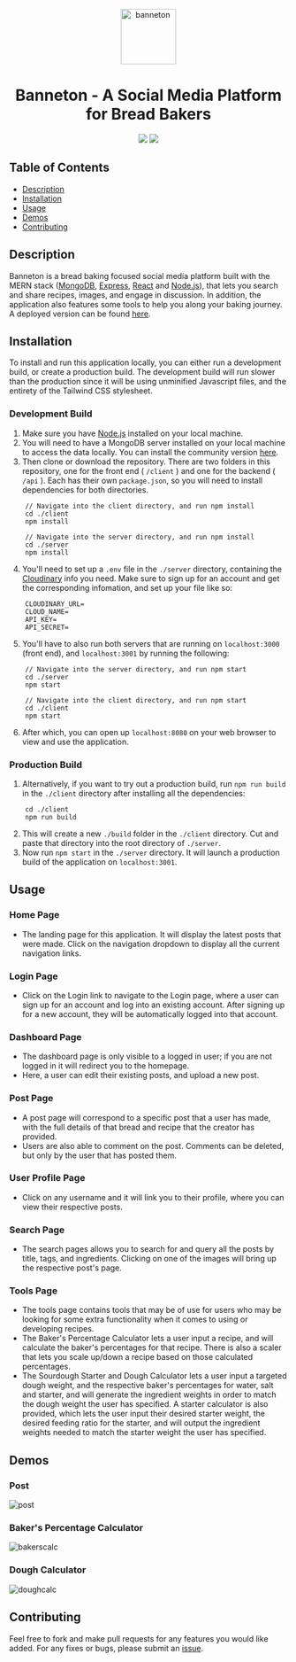 <p align="center">
    <img src="./client/public/banneton.svg" width=100 height=100 alt="banneton" />
</p>

<h1 align="center"> Banneton - A Social Media Platform for Bread Bakers</h1>
<p align="center">
    <img src="https://img.shields.io/github/languages/top/inknsharps/banneton" />
    <img src="https://img.shields.io/github/license/inknsharps/banneton" />
</p>

## Table of Contents
* [Description](#description)  
* [Installation](#installation)  
* [Usage](#usage)  
* [Demos](#demos)
* [Contributing](#contributing) 

## Description

Banneton is a bread baking focused social media platform built with the MERN stack ([MongoDB](https://www.mongodb.com/), [Express](http://expressjs.com/), [React](https://reactjs.org/) and [Node.js](https://nodejs.dev/)), that lets you search and share recipes, images, and engage in discussion. In addition, the application also features some tools to help you along your baking journey. A deployed version can be found [here](https://banneton.herokuapp.com/).

## Installation

To install and run this application locally, you can either run a development build, or create a production build. The development build will run slower than the production since it will be using unminified Javascript files, and the entirety of the Tailwind CSS stylesheet.

### Development Build

1. Make sure you have [Node.js](https://nodejs.dev/) installed on your local machine.
2. You will need to have a MongoDB server installed on your local machine to access the data locally. You can install the community version [here](https://www.mongodb.com/try/download/community).
3. Then clone or download the repository. There are two folders in this repository, one for the front end ( `/client` ) and one for the backend ( `/api` ). Each has their own `package.json`, so you will need to install dependencies for both directories.
```
    // Navigate into the client directory, and run npm install
    cd ./client
    npm install

    // Navigate into the server directory, and run npm install
    cd ./server
    npm install
```
4. You'll need to set up a `.env` file in the `./server` directory, containing the [Cloudinary](https://cloudinary.com/) info you need. Make sure to sign up for an account and get the corresponding infomation, and set up your file like so:
```
    CLOUDINARY_URL=
    CLOUD_NAME=
    API_KEY=
    API_SECRET=
```
5. You'll have to also run both servers that are running on `localhost:3000` (front end), and `localhost:3001` by running the following:
```
    // Navigate into the server directory, and run npm start
    cd ./server
    npm start

    // Navigate into the client directory, and run npm start
    cd ./client
    npm start
```
6. After which, you can open up `localhost:8080` on your web browser to view and use the application.

### Production Build

1. Alternatively, if you want to try out a production build, run `npm run build` in the `./client` directory after installing all the dependencies:
```
    cd ./client
    npm run build
```
2. This will create a new `./build` folder in the `./client` directory. Cut and paste that directory into the root directory of `./server`.
3. Now run `npm start` in the `./server` directory. It will launch a production build of the application on `localhost:3001`.

## Usage

### Home Page
* The landing page for this application. It will display the latest posts that were made. Click on the navigation dropdown to display all the current navigation links.

### Login Page
* Click on the Login link to navigate to the Login page, where a user can sign up for an account and log into an existing account. After signing up for a new account, they will be automatically logged into that account.

### Dashboard Page
* The dashboard page is only visible to a logged in user; if you are not logged in it will redirect you to the homepage. 
* Here, a user can edit their existing posts, and upload a new post.

### Post Page
* A post page will correspond to a specific post that a user has made, with the full details of that bread and recipe that the creator has provided.
* Users are also able to comment on the post. Comments can be deleted, but only by the user that has posted them.

### User Profile Page
* Click on any username and it will link you to their profile, where you can view their respective posts.

### Search Page
* The search pages allows you to search for and query all the posts by title, tags, and ingredients. Clicking on one of the images will bring up the respective post's page.

### Tools Page
* The tools page contains tools that may be of use for users who may be looking for some extra functionality when it comes to using or developing recipes.
* The Baker's Percentage Calculator lets a user input a recipe, and will calculate the baker's percentages for that recipe. There is also a scaler that lets you scale up/down a recipe based on those calculated percentages.
* The Sourdough Starter and Dough Calculator lets a user input a targeted dough weight, and the respective baker's percentages for water, salt and starter, and will generate the ingredient weights in order to match the dough weight the user has specified. A starter calculator is also provided, which lets the user input their desired starter weight, the desired feeding ratio for the starter, and will output the ingredient weights needed to match the starter weight the user has specified.

## Demos

### Post
![post](./img/post.gif)

### Baker's Percentage Calculator
![bakerscalc](./img/bakerscalc.gif)

### Dough Calculator
![doughcalc](./img/doughcalc.gif)

## Contributing

Feel free to fork and make pull requests for any features you would like added. For any fixes or bugs, please submit an [issue](https://github.com/inknsharps/banneton/issues).
